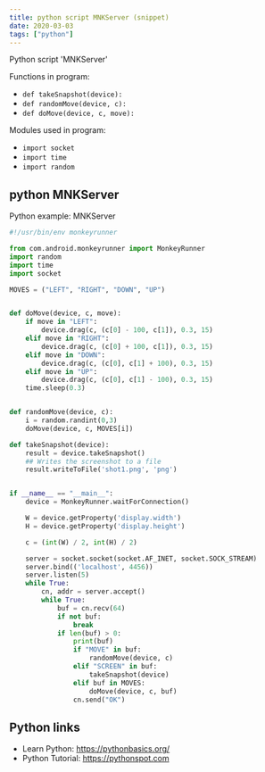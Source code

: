 ```yaml
---
title: python script MNKServer (snippet)
date: 2020-03-03
tags: ["python"]
---
```

Python script 'MNKServer'

Functions in program: 
* `def takeSnapshot(device):`
* `def randomMove(device, c):`
* `def doMove(device, c, move):`

Modules used in program: 
* `import socket`
* `import time`
* `import random`

## python MNKServer

Python example: MNKServer

```python
#!/usr/bin/env monkeyrunner

from com.android.monkeyrunner import MonkeyRunner
import random
import time
import socket

MOVES = ("LEFT", "RIGHT", "DOWN", "UP")


def doMove(device, c, move):
    if move in "LEFT":
        device.drag(c, (c[0] - 100, c[1]), 0.3, 15)
    elif move in "RIGHT":
        device.drag(c, (c[0] + 100, c[1]), 0.3, 15)
    elif move in "DOWN":
        device.drag(c, (c[0], c[1] + 100), 0.3, 15)
    elif move in "UP":
        device.drag(c, (c[0], c[1] - 100), 0.3, 15)
    time.sleep(0.3)


def randomMove(device, c):
    i = random.randint(0,3)
    doMove(device, c, MOVES[i])

def takeSnapshot(device):
    result = device.takeSnapshot()
    ## Writes the screenshot to a file
    result.writeToFile('shot1.png', 'png')


if __name__ == "__main__":
    device = MonkeyRunner.waitForConnection()

    W = device.getProperty('display.width')
    H = device.getProperty('display.height')

    c = (int(W) / 2, int(H) / 2)

    server = socket.socket(socket.AF_INET, socket.SOCK_STREAM)
    server.bind(('localhost', 4456))
    server.listen(5)
    while True:
        cn, addr = server.accept()
        while True:
            buf = cn.recv(64)
            if not buf:
                break
            if len(buf) > 0:
                print(buf)
                if "MOVE" in buf:
                    randomMove(device, c)
                elif "SCREEN" in buf:
                    takeSnapshot(device)
                elif buf in MOVES:
                    doMove(device, c, buf)
                cn.send("OK")


```

## Python links

- Learn Python: https://pythonbasics.org/
- Python Tutorial: https://pythonspot.com

